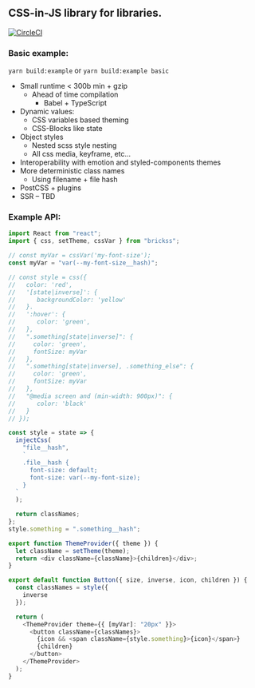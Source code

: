 ## CSS-in-JS library for libraries.

[![CircleCI](https://circleci.com/gh/brickss-css/brickss.svg?style=svg)](https://circleci.com/gh/brickss-css/brickss)

### Basic example:

`yarn build:example` or
`yarn build:example basic`

- Small runtime < 300b min + gzip
  - Ahead of time compilation
    - Babel + TypeScript
- Dynamic values:
  - CSS variables based theming
  - CSS-Blocks like state
- Object styles
  - Nested scss style nesting
  - All css media, keyframe, etc...
- Interoperability with emotion and styled-components themes
- More deterministic class names
  - Using filename + file hash
- PostCSS + plugins
- SSR – TBD

### Example API:

```javascript
import React from "react";
import { css, setTheme, cssVar } from "brickss";

// const myVar = cssVar('my-font-size');
const myVar = "var(--my-font-size__hash)";

// const style = css({
//   color: 'red',
//   '[state|inverse]': {
//      backgroundColor: 'yellow'
//   }.
//   ':hover': {
//      color: 'green',
//   },
//   ".something[state|inverse]": {
//     color: 'green',
//     fontSize: myVar
//   },
//   ".something[state|inverse], .something_else": {
//     color: 'green',
//     fontSize: myVar
//   },
//   "@media screen and (min-width: 900px)": {
//      color: 'black'
//   }
// });

const style = state => {
  injectCss(
    "file__hash",
    `
    .file__hash {
      font-size: default;
      font-size: var(--my-font-size);
    }
  `
  );

  return classNames;
};
style.something = ".something__hash";

export function ThemeProvider({ theme }) {
  let className = setTheme(theme);
  return <div className={className}>{children}</div>;
}

export default function Button({ size, inverse, icon, children }) {
  const classNames = style({
    inverse
  });

  return (
    <ThemeProvider theme={{ [myVar]: "20px" }}>
      <button className={classNames}>
        {icon && <span className={style.something}>{icon}</span>}
        {children}
      </button>
    </ThemeProvider>
  );
}
```
